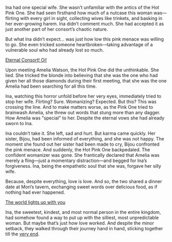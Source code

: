 <!-- title: Forever My Consort -->

Ina had one special wife. She wasn’t unfamiliar with the antics of the Hot Pink One. She had seen firsthand how much of a nutcase this woman was—flirting with every girl in sight, collecting wives like trinkets, and basking in her ever-growing harem. Ina didn’t comment much. She had accepted it as just another part of her consort’s chaotic nature.

But what Ina didn’t expect… was just how low this pink menace was willing to go. She even tricked someone heartbroken—taking advantage of a vulnerable soul who had already lost so much.

[Eternal Consort! Oi!](#embed:https://www.youtube.com/live/NdWqpuyH0Zg?feature=shared&t=5210)

Upon meeting Amelia Watson, the Hot Pink One did the unthinkable. She lied. She tricked the blonde into believing that she was the one who had given her all those diamonds during their first meeting, that she was the one Amelia had been searching for all this time.

Ina, watching this horror unfold before her very eyes, immediately tried to stop her wife. Flirting? Sure. Womanizing? Expected. But this? This was crossing the line. And to make matters worse, as the Pink One tried to brainwash Amelia, she threw out words that stung more than any dagger. How Amelia was "special" to her. Despite the eternal vows she had already sworn to Ina.

Ina couldn’t take it. She left, sad and hurt. But karma came quickly. Her sister, Bijou, had been informed of everything, and she was not happy. The moment she found out her sister had been made to cry, Bijou confronted the pink menace. And suddenly, the Hot Pink One backpedaled. The confident womanizer was gone. She frantically declared that Amelia was merely a fling—just a momentary distraction—and begged for Ina’s forgiveness. Ina, being the empathetic soul that she was, forgave her silly wife.

Because, despite everything, love is love. And so, the two shared a dinner date at Mori’s tavern, exchanging sweet words over delicious food, as if nothing had ever happened.

[The world lights up with you](#embed:https://www.youtube.com/live/NdWqpuyH0Zg?feature=shared&t=5981)

Ina, the sweetest, kindest, and most normal person in the entire kingdom, had somehow found a way to put up with the silliest, most unpredictable woman. But maybe that’s just how love worked. And despite the minor setback, they walked through their journey hand in hand, sticking together till the [very end](https://www.youtube.com/live/NdWqpuyH0Zg?feature=shared&t=9492).

